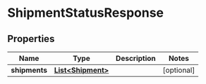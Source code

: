 
# ShipmentStatusResponse

## Properties
Name | Type | Description | Notes
------------ | ------------- | ------------- | -------------
**shipments** | [**List&lt;Shipment&gt;**](Shipment.md) |  |  [optional]



